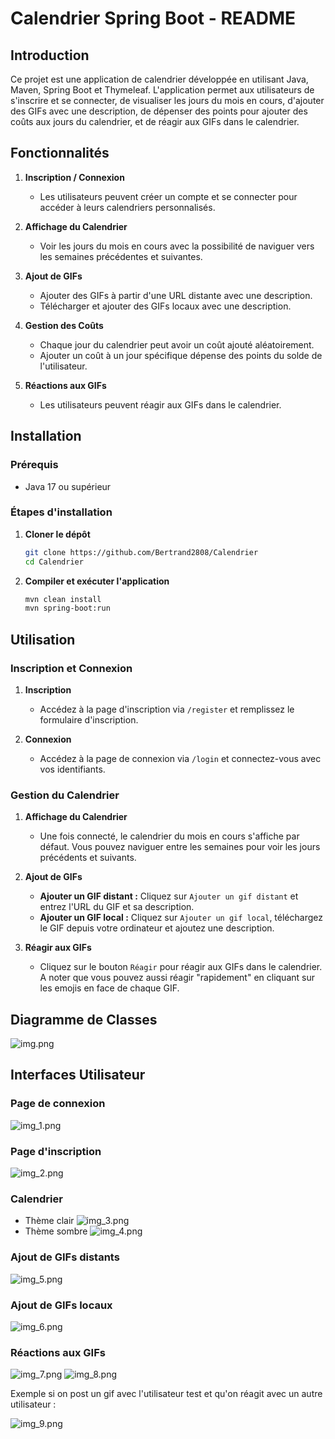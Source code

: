 # Calendrier Spring Boot - README

## Introduction
Ce projet est une application de calendrier développée en utilisant Java, Maven, Spring Boot et Thymeleaf. L'application permet aux utilisateurs de s'inscrire et se connecter, de visualiser les jours du mois en cours, d'ajouter des GIFs avec une description, de dépenser des points pour ajouter des coûts aux jours du calendrier, et de réagir aux GIFs dans le calendrier.

## Fonctionnalités

1. **Inscription / Connexion**
    - Les utilisateurs peuvent créer un compte et se connecter pour accéder à leurs calendriers personnalisés.

2. **Affichage du Calendrier**
    - Voir les jours du mois en cours avec la possibilité de naviguer vers les semaines précédentes et suivantes.

3. **Ajout de GIFs**
    - Ajouter des GIFs à partir d'une URL distante avec une description.
    - Télécharger et ajouter des GIFs locaux avec une description.

4. **Gestion des Coûts**
    - Chaque jour du calendrier peut avoir un coût ajouté aléatoirement.
    - Ajouter un coût à un jour spécifique dépense des points du solde de l'utilisateur.

5. **Réactions aux GIFs**
    - Les utilisateurs peuvent réagir aux GIFs dans le calendrier.

## Installation

### Prérequis

- Java 17 ou supérieur

### Étapes d'installation

1. **Cloner le dépôt**

   ```bash
   git clone https://github.com/Bertrand2808/Calendrier
   cd Calendrier
   ```

2. **Compiler et exécuter l'application**

   ```bash
   mvn clean install
   mvn spring-boot:run
   ```

## Utilisation

### Inscription et Connexion

1. **Inscription**
    - Accédez à la page d'inscription via `/register` et remplissez le formulaire d'inscription.

2. **Connexion**
    - Accédez à la page de connexion via `/login` et connectez-vous avec vos identifiants.

### Gestion du Calendrier

1. **Affichage du Calendrier**
    - Une fois connecté, le calendrier du mois en cours s'affiche par défaut. Vous pouvez naviguer entre les semaines pour voir les jours précédents et suivants.

2. **Ajout de GIFs**
    - **Ajouter un GIF distant :** Cliquez sur `Ajouter un gif distant` et entrez l'URL du GIF et sa description.
    - **Ajouter un GIF local :** Cliquez sur `Ajouter un gif local`, téléchargez le GIF depuis votre ordinateur et ajoutez une description.

3. **Réagir aux GIFs**
    - Cliquez sur le bouton `Réagir` pour réagir aux GIFs dans le calendrier. A noter que vous pouvez aussi réagir "rapidement" en cliquant sur les emojis en face de chaque GIF.

## Diagramme de Classes

![img.png](img.png)

## Interfaces Utilisateur 

### Page de connexion 


![img_1.png](img_1.png)


### Page d'inscription
![img_2.png](img_2.png)

### Calendrier
- Thème clair
![img_3.png](img_3.png)
- Thème sombre
![img_4.png](img_4.png)

### Ajout de GIFs distants

![img_5.png](img_5.png)

### Ajout de GIFs locaux

![img_6.png](img_6.png)

### Réactions aux GIFs

![img_7.png](img_7.png)
![img_8.png](img_8.png)

Exemple si on post un gif avec l'utilisateur test et qu'on réagit avec un autre utilisateur : 

![img_9.png](img_9.png)
